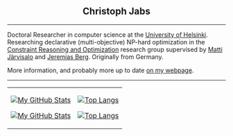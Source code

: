 <h2 align="center">Christoph Jabs</h2>

---

Doctoral Researcher in computer science at the [University of Helsinki](https://www.helsinki.fi/en).
Researching declarative (multi-objective) NP-hard optimization in the [Constraint Reasoning and Optimization](https://www2.helsinki.fi/en/researchgroups/constraint-reasoning-and-optimization) research group supervised by [Matti Järvisalo](https://www.cs.helsinki.fi/u/mjarvisa/) and [Jeremias Berg](https://jeremiasberg.com/).
Originally from Germany.

More information, and probably more up to date [on my webpage](https://christophjabs.info).

---

<table align="center"><tr><td align="center">

[![My GitHub Stats](https://github-readme-stats-one-bice.vercel.app/api?username=chrjabs&show_icons=true&theme=dark&role=OWNER,ORGANIZATION_MEMBER,COLLABORATOR&include_all_commits=true&count_private=true)](https://github.com/chrjabs#gh-dark-mode-only)

[![My GitHub Stats](https://github-readme-stats-one-bice.vercel.app/api?username=chrjabs&show_icons=true&theme=default&role=OWNER,ORGANIZATION_MEMBER,COLLABORATOR&include_all_commits=true&count_private=true)](https://github.com/chrjabs#gh-light-mode-only)

</td><td align="center">

[![Top Langs](https://github-readme-stats.vercel.app/api/top-langs/?username=chrjabs&layout=compact&theme=dark)](https://github.com/chrjabs#gh-dark-mode-only)

[![Top Langs](https://github-readme-stats.vercel.app/api/top-langs/?username=chrjabs&layout=compact&theme=default)](https://github.com/chrjabs#gh-light-mode-only)

</td></tr></table>
